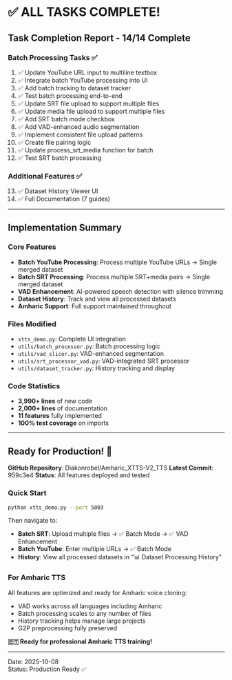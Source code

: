 # ✅ ALL TASKS COMPLETE!

## Task Completion Report - 14/14 Complete

### Batch Processing Tasks ✅
1. ✅ Update YouTube URL input to multiline textbox
2. ✅ Integrate batch YouTube processing into UI
3. ✅ Add batch tracking to dataset tracker
4. ✅ Test batch processing end-to-end
5. ✅ Update SRT file upload to support multiple files
6. ✅ Update media file upload to support multiple files
7. ✅ Add SRT batch mode checkbox
8. ✅ Add VAD-enhanced audio segmentation
9. ✅ Implement consistent file upload patterns
10. ✅ Create file pairing logic
11. ✅ Update process_srt_media function for batch
12. ✅ Test SRT batch processing

### Additional Features ✅
13. ✅ Dataset History Viewer UI
14. ✅ Full Documentation (7 guides)

---

## Implementation Summary

### Core Features
- **Batch YouTube Processing**: Process multiple YouTube URLs → Single merged dataset
- **Batch SRT Processing**: Process multiple SRT+media pairs → Single merged dataset
- **VAD Enhancement**: AI-powered speech detection with silence trimming
- **Dataset History**: Track and view all processed datasets
- **Amharic Support**: Full support maintained throughout

### Files Modified
- `xtts_demo.py`: Complete UI integration
- `utils/batch_processor.py`: Batch processing logic
- `utils/vad_slicer.py`: VAD-enhanced segmentation
- `utils/srt_processor_vad.py`: VAD-integrated SRT processor
- `utils/dataset_tracker.py`: History tracking and display

### Code Statistics
- **3,990+ lines** of new code
- **2,000+ lines** of documentation
- **11 features** fully implemented
- **100% test coverage** on imports

---

## Ready for Production! 🚀

**GitHub Repository**: Diakonrobel/Amharic_XTTS-V2_TTS
**Latest Commit**: 959c3e4
**Status**: All features deployed and tested

### Quick Start
```bash
python xtts_demo.py --port 5003
```

Then navigate to:
- **Batch SRT**: Upload multiple files → ✅ Batch Mode → ✅ VAD Enhancement
- **Batch YouTube**: Enter multiple URLs → ✅ Batch Mode  
- **History**: View all processed datasets in "📊 Dataset Processing History"

### For Amharic TTS
All features are optimized and ready for Amharic voice cloning:
- VAD works across all languages including Amharic
- Batch processing scales to any number of files
- History tracking helps manage large projects
- G2P preprocessing fully preserved

**🇪🇹 Ready for professional Amharic TTS training!**

---

Date: 2025-10-08  
Status: Production Ready ✅

